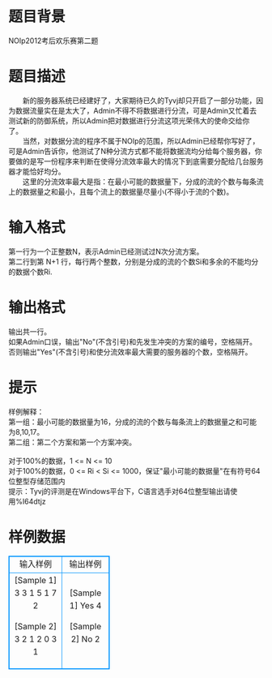 # 

 
 # 题目背景 
NOIp2012考后欢乐赛第二题 

 
 # 题目描述 
　　新的服务器系统已经建好了，大家期待已久的Tyvj却只开启了一部分功能，因为数据流量实在是太大了，Admin不得不将数据进行分流，可是Admin又忙着去测试新的防御系统，所以Admin把对数据进行分流这项光荣伟大的使命交给你了。<br>　　当然，对数据分流的程序不属于NOIp的范围，所以Admin已经帮你写好了，可是Admin告诉你，他测试了N种分流方式都不能将数据流均分给每个服务器，你要做的是写一份程序来判断在使得分流效率最大的情况下到底需要分配给几台服务器才能恰好均分。<br>　　这里的分流效率最大是指：在最小可能的数据量下，分成的流的个数与每条流上的数据量之和最小，且每个流上的数据量尽量小(不得小于流的个数)。 

 
 # 输入格式 
第一行为一个正整数N，表示Admin已经测试过N次分流方案。<br>第二行到第&nbsp;N+1&nbsp;行，每行两个整数，分别是分成的流的个数Si和多余的不能均分的数据个数Ri. 

 
 # 输出格式 
输出共一行。<br>如果Admin口误，输出"No"(不含引号)和先发生冲突的方案的编号，空格隔开。<br>否则输出"Yes"(不含引号)和使分流效率最大需要的服务器的个数，空格隔开。 

 
 # 提示 
样例解释：<br>第一组：最小可能的数据量为16，分成的流的个数与每条流上的数据量之和可能为8,10,17。<br>第二组：第二个方案和第一个方案冲突。<br><br>对于100%的数据，1&nbsp;&lt;=&nbsp;N&nbsp;&lt;=&nbsp;10<br>对于100%的数据，0&nbsp;&lt;=&nbsp;Ri&nbsp;&lt;&nbsp;Si&nbsp;&lt;=&nbsp;1000，保证"最小可能的数据量"在有符号64位整型存储范围内<br>提示：Tyvj的评测是在Windows平台下，C语言选手对64位整型输出请使用%I64dtjz 
# 样例数据
<style>
        table,table tr th, table tr td { border:1px solid #0094ff; }
        table { width: 200px; min-height: 25px; line-height: 25px; text-align: center; border-collapse: collapse;}   
    </style>
<table>
	<tr>
		<td>输入样例</td>
		<td>输出样例</td>
	</tr>
<tr><td>[Sample 1]
3
3 1
5 1
7 2

[Sample 2]
3
2 1
2 0
3 1
</td><td>[Sample 1]
Yes 4

[Sample 2]
No 2</td></tr></table>

